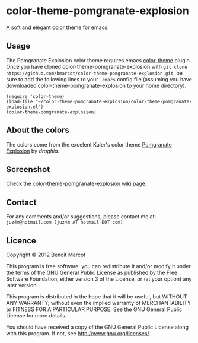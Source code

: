 color-theme-pomgranate-explosion
================================

A soft and elegant color theme for emacs.

Usage
-----

The Pomgranate Explosion color theme requires emacs [color-theme](http://emacswiki.org/emacs/ColorTheme) plugin. Once you have cloned color-theme-pomgranate-explosion with `git clone https://github.com/bmarcot/color-theme-pomgranate-explosion.git`, be sure to add the following lines to your `.emacs` config file (assuming you have downloaded color-theme-pomgranate-explosion to your home directory).

    (require 'color-theme)
    (load-file "~/color-theme-pomgranate-explosion/color-theme-pomgranate-explosion.el")
    (color-theme-pomgranate-explosion)

About the colors
----------------

The colors come from the excelent Kuler's color theme [Pomgranate Explosion](http://kuler.adobe.com/#themeID/1923981) by _draghia_.


Screenshot
----------

Check the [color-theme-pomgranate-explosion wiki page](https://github.com/bmarcot/color-theme-pomgranate-explosion/wiki/Screenshot).

Contact
-------

For any comments and/or suggestions, please contact me at: `juz4m@hotmail.com (juz4m AT hotmail DOT com)`

Licence
-------

Copyright © 2012 Benoît Marcot

This program is free software: you can redistribute it and/or modify
it under the terms of the GNU General Public License as published by
the Free Software Foundation, either version 3 of the License, or
(at your option) any later version.

This program is distributed in the hope that it will be useful,
but WITHOUT ANY WARRANTY; without even the implied warranty of
MERCHANTABILITY or FITNESS FOR A PARTICULAR PURPOSE.  See the
GNU General Public License for more details.

You should have received a copy of the GNU General Public License
along with this program.  If not, see <http://www.gnu.org/licenses/>.